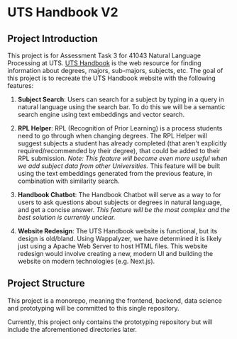 # UTS Handbook V2

## Project Introduction

This project is for Assessment Task 3 for 41043 Natural Language Processing at UTS. [UTS Handbook](https://www.handbook.uts.edu.au/) is the web resource for finding information about degrees, majors, sub-majors, subjects, etc. The goal of this project is to recreate the UTS Handbook website with the following features:

1. **Subject Search**: Users can search for a subject by typing in a query in natural language using the search bar. To do this we will be a semantic search engine using text embeddings and vector search.

2. **RPL Helper**: RPL (Recognition of Prior Learning) is a process students need to go through when changing degrees. The RPL Helper will suggest subjects a student has already completed (that aren't explicitly required/recommended by their degree), that could be added to their RPL submission. *Note: This feature will become even more useful when we add subject data from other Universities.* This feature will be built using the text embeddings generated from the previous feature, in combination with similarity search.

3. **Handbook Chatbot**: The Handbook Chatbot will serve as a way to for users to ask questions about subjects or degrees in natural language, and get a concise answer. *This feature will be the most complex and the best solution is currently unclear.*

4. **Website Redesign**: The UTS Handbook website is functional, but its design is old/bland. Using Wappalyzer, we have determined it is likely just using a Apache Web Server to host HTML files. This website redesign would involve creating a new, modern UI and building the website on modern technologies (e.g. Next.js).

## Project Structure

This project is a monorepo, meaning the frontend, backend, data science and prototyping will be committed to this single repository.

Currently, this project only contains the prototyping repository but will include the aforementioned directories later.
